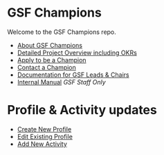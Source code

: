 # GSF Champions
Welcome to the GSF Champions repo. 


- [About GSF Champions](https://greensoftwarefoundation.atlassian.net/wiki/spaces/~612dd45e45cd76006a84071a/pages/93814804/What+is+the+Green+Software+Champions+project)
- [Detailed Project Overview including OKRs](https://greensoftwarefoundation.atlassian.net/wiki/spaces/~612dd45e45cd76006a84071a/pages/89915393)
- [Apply to be a Champion](https://greensoftwarefoundation.atlassian.net/wiki/spaces/~612dd45e45cd76006a84071a/pages/89718883/Apply+to+be+a+Green+Software+Champion)
- [Contact a Champion](https://greensoftwarefoundation.atlassian.net/wiki/spaces/~612dd45e45cd76006a84071a/pages/91488257/Contacting+a+Champion)
- [Documentation for GSF Leads & Chairs](https://greensoftwarefoundation.atlassian.net/wiki/spaces/~612dd45e45cd76006a84071a/pages/90898433/Project+Lead+and+WG+Chair+Guide+to+Champions)
- [Internal Manual](https://greensoftwarefoundation.atlassian.net/wiki/spaces/~612dd45e45cd76006a84071a/pages/89915621/Champions+PM+Manual) _GSF Staff Only_

# Profile & Activity updates
- [Create New Profile](https://grnsft.org/champions/new)
- [Edit Existing Profile](https://grnsft.org/champions/edit)
- [Add New Activity](https://grnsft.org/champions/activity)
